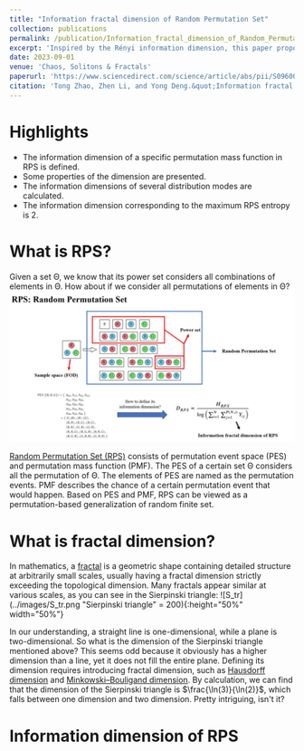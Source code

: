 ```yaml
---
title: "Information fractal dimension of Random Permutation Set"
collection: publications
permalink: /publication/Information_fractal_dimension_of_Random_Permutation_Set
excerpt: 'Inspired by the Rényi information dimension, this paper proposed the information dimension of the permutation mass function in Random permutation Set (RPS), and found the information dimension corresponding to the maximum RPS entropy is 2, which is equivalent to the fractal dimension of Brownian motion and Peano curve.'
date: 2023-09-01
venue: 'Chaos, Solitons & Fractals'
paperurl: 'https://www.sciencedirect.com/science/article/abs/pii/S0960077923007841'
citation: 'Tong Zhao, Zhen Li, and Yong Deng.&quot;Information fractal dimension of Random Permutation Set.&quot; <i>Chaos, Solitons & Fractals</i> 174 (2023): 113883.'
---
```


Highlights
=====
- The information dimension of a specific permutation mass function in RPS is defined.
- Some properties of the dimension are presented.
- The information dimensions of several distribution modes are calculated.
- The information dimension corresponding to the maximum RPS entropy is 2.

What is RPS?
=====
Given a set <span>&Theta;</span>, we know that its power set considers all combinations of elements in <span>&Theta;</span>. How about if we consider all permutations of elements in <span>&Theta;</span>?
![RPS](../images/RPS.jpg "The concept of random permutation set")

[Random Permutation Set (RPS)](https://www.univagora.ro/jour/index.php/ijccc/article/view/4542) consists of permutation event space (PES) and permutation mass function (PMF). The PES of a certain set <span>&Theta;</span> considers all the permutation of <span>&Theta;</span>. The elements of PES are named as the permutation events. PMF describes the chance of a certain permutation event that would happen. Based on PES and PMF, RPS can be viewed as a permutation-based generalization of random finite set.

What is fractal dimension?
=====
In mathematics, a [fractal](https://en.wikipedia.org/wiki/Fractal) is a geometric shape containing detailed structure at arbitrarily small scales, usually having a fractal dimension strictly exceeding the topological dimension. Many fractals appear similar at various scales, as you can see in the Sierpinski triangle:
![S_tr](../images/S_tr.png "Sierpinski triangle" = 200){:height="50%" width="50%"}

In our understanding, a straight line is one-dimensional, while a plane is two-dimensional. So what is the dimension of the Sierpinski triangle mentioned above? This seems odd because it obviously has a higher dimension than a line, yet it does not fill the entire plane. Defining its dimension requires introducing fractal dimension, such as [Hausdorff dimension](https://en.wikipedia.org/wiki/Hausdorff_dimension) and [Minkowski–Bouligand dimension](https://en.wikipedia.org/wiki/Minkowski%E2%80%93Bouligand_dimension). By calculation, we can find that the dimension of the Sierpinski triangle is $\frac{\ln(3)}{\ln(2)}$, which falls between one dimension and two dimension. Pretty intriguing, isn't it?

Information dimension of RPS
=====




